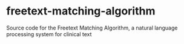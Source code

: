 freetext-matching-algorithm
===========================

Source code for the Freetext Matching Algorithm, a natural language processing system for clinical text
